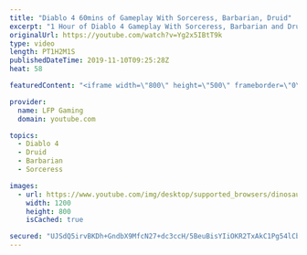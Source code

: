 ```yaml
---
title: "Diablo 4 60mins of Gameplay With Sorceress, Barbarian, Druid"
excerpt: "1 Hour of Diablo 4 Gameplay With Sorceress, Barbarian and Druid. No commentary, just gameplay, showing the talent tree, skills, ..."
originalUrl: https://youtube.com/watch?v=Yg2x5IBtT9k
type: video
length: PT1H2M1S
publishedDateTime: 2019-11-10T09:25:28Z
heat: 58

featuredContent: "<iframe width=\"800\" height=\"500\" frameborder=\"0\" src=\"https://www.youtube.com/embed/Yg2x5IBtT9k\" allow=\"accelerometer; autoplay; encrypted-media; gyroscope; picture-in-picture\" allowfullscreen></iframe>"

provider:
  name: LFP Gaming
  domain: youtube.com

topics:
  - Diablo 4
  - Druid
  - Barbarian
  - Sorceress

images:
  - url: https://www.youtube.com/img/desktop/supported_browsers/dinosaur.png
    width: 1200
    height: 800
    isCached: true

secured: "UJSdQ5irvBKDh+GndbX9MfcN27+dc3ccH/5BeuBisYIiOKR2TxAkC1Pg54lCbCIsOu3r9w8SGrxIWLB+2F4ezgX+yD6cJ/miKC7bN5LjYsOHjsRqqkki6P++OKQd4285IYINuXIDpV5SZq73YTN5G0dQ7F6Hk2lGC826j0Ehjv2W56+eBURKlFMjDpaUfyD0TXbWdcLpa1ZJdj5U6wdZ0uGsUBIB/yrfVGMY3D6tw4mABebZ2CaYSjfgzhpA3yXhiCQZFbdgs8EIMQNxflTvwniNekWmYWTmij8hQTVu27/P+AB0cKztEfjZ3XrSQXCwiU1lm46vcZRS+L5MuCePikuThtYQJU9gy+cBE8AevIPwllK3dVw8ATBimg11qZD5+vPNu2MOnlMwNlOuPbdDemeKB0vX/cwKjY7n1chpK/z3BgtiE6F6tEnh8x9NPILg;ozjzFt5m8l5B0mmUf3qf7w=="
---
```


